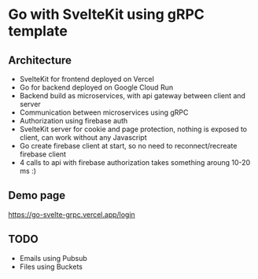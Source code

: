 # Go with SvelteKit using gRPC template

## Architecture
- SvelteKit for frontend deployed on Vercel
- Go for backend deployed on Google Cloud Run
- Backend build as microservices, with api gateway between client and server
- Communication between microservices using gRPC
- Authorization using firebase auth
- SvelteKit server for cookie and page protection, nothing is exposed to client, can work without any Javascript
- Go create firebase client at start, so no need to reconnect/recreate firebase client
- 4 calls to api with firebase authorization takes something aroung 10-20 ms :)

## Demo page
https://go-svelte-grpc.vercel.app/login

## TODO
- Emails using Pubsub
- Files using Buckets
